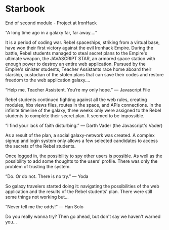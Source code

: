 # Starbook
End of second module - Project at IronHack 

"A long time ago in a galaxy far, far away...."

It is a period of coding war. Rebel spaceships, striking from a virtual base, have won their first victory against the evil Ironhack Empire.
During the battle, Rebel students managed to steal secret plans to the Empire's ultimate weapon, the JAVASCRIPT STAR, an armored space station with enough power to destroy an entire web application.
Pursued by the Empire's sinister students, Teacher Assistants race home aboard their starship, custodian of the stolen plans that can save their codes and restore freedom to the web application galaxy....

“Help me, Teacher Assistent. You’re my only hope.” — Javascript File

Rebel students continued fighting against all the web rules, creating modules, hbs views files, routes in the space, and APIs connections. In the infinite timeline of the galaxy, three weeks only were assigned to the Rebel students to complete their secret plan. It seemed to be impossible.

 “I find your lack of faith disturbing.” — Darth Vader (the Javascript's Vader)

As a result of the plan, a social galaxy-network was created. A complex signup and login system only allows a few selected candidates to access the secrets of the Rebel students.

Once logged in, the possibility to spy other users is possible. As well as the possibility to add some thoughts to the users' profile. There was only the problem of trusting the system.

“Do. Or do not. There is no try.” — Yoda

So galaxy travelers started doing it: navigating the possibilities of the web application and the results of the Rebel students' plan. There were still some things not working but...

“Never tell me the odds!” — Han Solo

Do you really wanna try? Then go ahead, but don't say we haven't warned you...